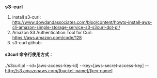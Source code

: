 ### s3-curl

1. install s3-curl: http://www.dowdandassociates.com/blog/content/howto-install-aws-cli-amazon-simple-storage-service-s3-s3curl-dot-pl/
2. Amazon S3 Authentication Tool for Curl: https://aws.amazon.com/code/128
3. s3-curl github: 

#### s3curl 命令行使用方式：

./s3curl.pl --id=[aws-access-key-id] --key=[aws-secret-access-key] -- http://s3.amazonaws.com/[bucket-name]/[key-name]
